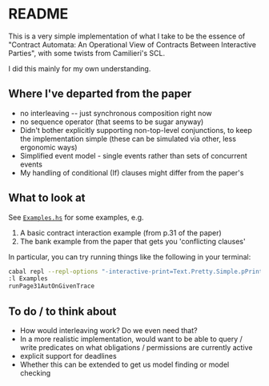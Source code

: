 # README

This is a very simple implementation of what I take to be the essence of "Contract Automata: An Operational View of Contracts Between Interactive Parties", with some twists from Camilieri's SCL.

I did this mainly for my own understanding.

## Where I've departed from the paper

* no interleaving -- just synchronous composition right now
* no sequence operator (that seems to be sugar anyway)
* Didn't bother explicitly supporting non-top-level conjunctions, to keep the implementation simple (these can be simulated via other, less ergonomic ways)
* Simplified event model - single events rather than sets of concurrent events
* My handling of conditional (If) clauses might differ from the paper's

## What to look at

See [`Examples.hs`](./src/Examples.hs) for some examples, e.g.

1. A basic contract interaction example (from p.31 of the paper)
2. The bank example from the paper that gets you 'conflicting clauses'

In particular, you can try running things like the following in your terminal:

```bash
cabal repl --repl-options "-interactive-print=Text.Pretty.Simple.pPrint"
:l Examples
runPage31AutOnGivenTrace
```

## To do / to think about

* How would interleaving work? Do we even need that?
* In a more realistic implementation, would want to be able to query / write predicates on what obligations / permissions are currently active
* explicit support for deadlines
* Whether this can be extended to get us model finding or model checking
